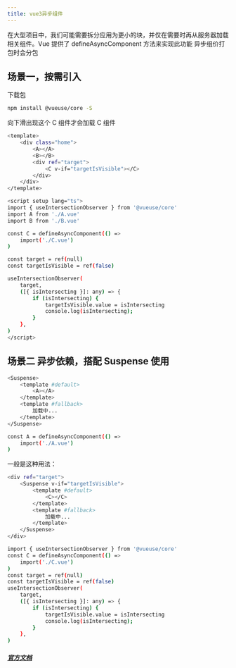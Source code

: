 ```yaml
---
title: vue3异步组件
---
```


在大型项目中，我们可能需要拆分应用为更小的块，并仅在需要时再从服务器加载相关组件。Vue 提供了 defineAsyncComponent 方法来实现此功能
异步组价打包时会分包

<!-- more -->

## 场景一，按需引入

下载包

```bash
npm install @vueuse/core -S
```

向下滑出现这个 C 组件才会加载 C 组件

```bash
<template>
    <div class="home">
        <A></A>
        <B></B>
        <div ref="target">
            <C v-if="targetIsVisible"></C>
        </div>
    </div>
</template>

<script setup lang="ts">
import { useIntersectionObserver } from '@vueuse/core'
import A from './A.vue'
import B from './B.vue'

const C = defineAsyncComponent(() =>
    import('./C.vue')
)

const target = ref(null)
const targetIsVisible = ref(false)

useIntersectionObserver(
    target,
    ([{ isIntersecting }]: any) => {
        if (isIntersecting) {
            targetIsVisible.value = isIntersecting
            console.log(isIntersecting);
        }
    },
)
</script>

```

## 场景二 异步依赖，搭配 Suspense 使用

```bash
<Suspense>
    <template #default>
        <A></A>
    </template>
    <template #fallback>
        加载中...
    </template>
</Suspense>

const A = defineAsyncComponent(() =>
    import('./A.vue')
)
```

一般是这种用法：

```bash
<div ref="target">
    <Suspense v-if="targetIsVisible">
        <template #default>
            <C></C>
        </template>
        <template #fallback>
            加载中...
        </template>
    </Suspense>
</div>

import { useIntersectionObserver } from '@vueuse/core'
const C = defineAsyncComponent(() =>
    import('./C.vue')
)
const target = ref(null)
const targetIsVisible = ref(false)
useIntersectionObserver(
    target,
    ([{ isIntersecting }]: any) => {
        if (isIntersecting) {
            targetIsVisible.value = isIntersecting
            console.log(isIntersecting);
        }
    },
)
```
#### _[官方文档](https://cn.vuejs.org/guide/components/async.html)_

